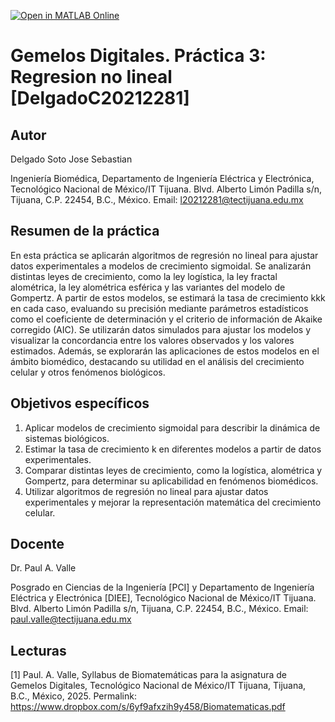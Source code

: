 [![Open in MATLAB Online](https://www.mathworks.com/images/responsive/global/open-in-matlab-online.svg)](https://matlab.mathworks.com/open/github/v1?repo=SebastianDelgadoS/Gemelos-Digitales-Regresion-no-lineal)
# Gemelos Digitales. Práctica 3: Regresion no lineal [DelgadoC20212281]

## Autor
Delgado Soto Jose Sebastian

Ingeniería Biomédica, Departamento de Ingeniería Eléctrica y Electrónica, Tecnológico Nacional de México/IT Tijuana. Blvd. Alberto Limón Padilla s/n, Tijuana, C.P. 22454, B.C., México. Email: l20212281@tectijuana.edu.mx

## Resumen de la práctica

En esta práctica se aplicarán algoritmos de regresión no lineal para ajustar datos experimentales a modelos de crecimiento sigmoidal. Se analizarán distintas leyes de crecimiento, como la ley logística, la ley fractal alométrica, la ley alométrica esférica y las variantes del modelo de Gompertz. A partir de estos modelos, se estimará la tasa de crecimiento kkk en cada caso, evaluando su precisión mediante parámetros estadísticos como el coeficiente de determinación  y el criterio de información de Akaike corregido (AIC).
Se utilizarán datos simulados para ajustar los modelos y visualizar la concordancia entre los valores observados y los valores estimados. Además, se explorarán las aplicaciones de estos modelos en el ámbito biomédico, destacando su utilidad en el análisis del crecimiento celular y otros fenómenos biológicos.

## Objetivos específicos
1. Aplicar modelos de crecimiento sigmoidal para describir la dinámica de sistemas biológicos.
2. Estimar la tasa de crecimiento k en diferentes modelos a partir de datos experimentales.
3. Comparar distintas leyes de crecimiento, como la logística, alométrica y Gompertz, para determinar su aplicabilidad en fenómenos biomédicos.
4. Utilizar algoritmos de regresión no lineal para ajustar datos experimentales y mejorar la representación matemática del crecimiento celular.

## Docente
Dr. Paul A. Valle

Posgrado en Ciencias de la Ingeniería [PCI] y Departamento de Ingeniería Eléctrica y Electrónica [DIEE], Tecnológico Nacional de México/IT Tijuana. Blvd. Alberto Limón Padilla s/n, Tijuana, C.P. 22454, B.C., México. Email: paul.valle@tectijuana.edu.mx

## Lecturas
[1] Paul. A. Valle, Syllabus de Biomatemáticas para la asignatura de Gemelos Digitales, Tecnológico Nacional de México/IT Tijuana, Tijuana, B.C., México, 2025. Permalink: https://www.dropbox.com/s/6yf9afxzih9y458/Biomatematicas.pdf

